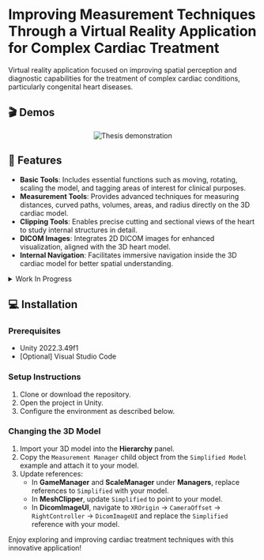 # Improving Measurement Techniques Through a Virtual Reality Application for Complex Cardiac Treatment
Virtual reality application focused on improving spatial perception and diagnostic capabilities for the treatment of complex cardiac conditions, particularly congenital heart diseases.


## 🎬 Demos

<p align="center">
  <img src="https://img.youtube.com/vi/U2nSuAB95VU/0.jpg" alt="Thesis demonstration" />
</p>

## 🚀 Features
- **Basic Tools**: Includes essential functions such as moving, rotating, scaling the model, and tagging areas of interest for clinical purposes.
- **Measurement Tools**: Provides advanced techniques for measuring distances, curved paths, volumes, areas, and radius directly on the 3D cardiac model.
- **Clipping Tools**: Enables precise cutting and sectional views of the heart to study internal structures in detail.
- **DICOM Images**: Integrates 2D DICOM images for enhanced visualization, aligned with the 3D heart model.
- **Internal Navigation**: Facilitates immersive navigation inside the 3D cardiac model for better spatial understanding.

<details>
<summary>Work In Progress</summary>

- [X] **Mixed Reality**: Add an option to toggle between mixed reality and virtual reality modes.
- [ ] **Multiplayer**: Allow multiple surgeons to collaborate in the same virtual environment.
- [ ] **Device Input**: Enable importing and manipulating medical devices within the application.
- [ ] **Specialist Feedback**: Collect user evaluations from specialists to refine and improve the application.
- [ ] **XR Hands**: Introduce hand-tracking for a more natural interaction experience.

</details>

## 💻 Installation

### Prerequisites
- Unity 2022.3.49f1  
- [Optional] Visual Studio Code  

### Setup Instructions
1. Clone or download the repository.
2. Open the project in Unity.
3. Configure the environment as described below.

### Changing the 3D Model
1. Import your 3D model into the **Hierarchy** panel.
2. Copy the `Measurement Manager` child object from the `Simplified Model` example and attach it to your model.
3. Update references:
   - In **GameManager** and **ScaleManager** under **Managers**, replace references to `Simplified` with your model.
   - In **MeshClipper**, update `Simplified` to point to your model.
   - In **DicomImageUI**, navigate to `XROrigin` → `CameraOffset` → `RightController` → `DicomImageUI` and replace the `Simplified` reference with your model.

Enjoy exploring and improving cardiac treatment techniques with this innovative application!
